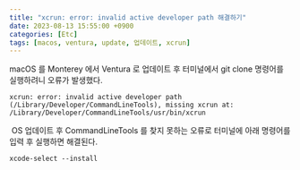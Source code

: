 ```yaml
---
title: "xcrun: error: invalid active developer path 해결하기"
date: 2023-08-13 15:55:00 +0900
categories: [Etc]
tags: [macos, ventura, update, 업데이트, xcrun]
---
```


macOS 를 Monterey 에서 Ventura 로 업데이트 후 터미널에서 git clone 명령어를 실행하려니 오류가 발생했다.
```shell
xcrun: error: invalid active developer path (/Library/Developer/CommandLineTools), missing xcrun at: /Library/Developer/CommandLineTools/usr/bin/xcrun
```
​
OS 업데이트 후 CommandLineTools 를 찾지 못하는 오류로 터미널에 아래 명령어를 입력 후 실행하면 해결된다.
```shell
xcode-select --install
```